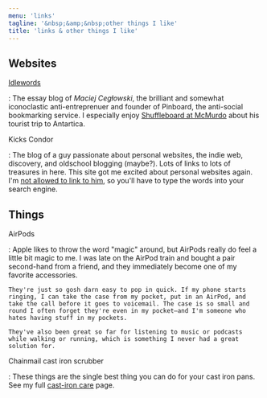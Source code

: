 ```yaml
---
menu: 'links'
tagline: '&nbsp;&amp;&nbsp;other things I like'
title: 'links & other things I like'
---
```


## Websites

[Idlewords](https://idlewords.com)

:   The essay blog of *Maciej Cegłowski*, the brilliant and somewhat iconoclastic anti-entreprenuer and founder of Pinboard, the anti-social bookmarking service. I especially enjoy [Shuffleboard at McMurdo](https://idlewords.com/2016/05/shuffleboard_at_mcmurdo.htm) about his tourist trip to Antartica. 

Kicks Condor

:   The blog of a guy passionate about personal websites, the indie web, discovery, and oldschool blogging (maybe?). Lots of links to lots of treasures in here. This site got me excited about personal websites again. I'm [not allowed to link to him](https://www.kickscondor.com/okay-shut-up-about-me-now), so you'll have to type the words into your search engine.

## Things

AirPods

:   Apple likes to throw the word "magic" around, but AirPods really do feel a little bit magic to me. I was late on the AirPod train and bought a pair second-hand from a friend, and they immediately become one of my favorite accessories.

    They're just so gosh darn easy to pop in quick. If my phone starts ringing, I can take the case from my pocket, put in an AirPod, and take the call before it goes to voicemail. The case is so small and round I often forget they're even in my pocket—and I'm someone who hates having stuff in my pockets.

    They've also been great so far for listening to music or podcasts while walking or running, which is something I never had a great solution for.

Chainmail cast iron scrubber

:   These things are the single best thing you can do for your cast iron pans. See my full [cast-iron care](/food/cast-iron) page.
